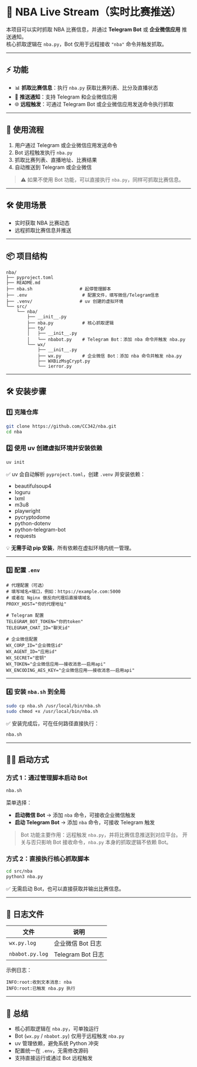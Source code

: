 # 🏀 NBA Live Stream（实时比赛推送）

本项目可以实时抓取 NBA 比赛信息，并通过 **Telegram Bot** 或 **企业微信应用** 推送通知。  
核心抓取逻辑在 `nba.py`，Bot 仅用于远程接收 `"nba"` 命令并触发抓取。

---

## ⚡ 功能

- 📊 **抓取比赛信息**：执行 `nba.py` 获取比赛列表、比分及直播状态  
- 📱 **推送通知**：支持 Telegram 和企业微信应用  
- 🌐 **远程触发**：可通过 Telegram Bot 或企业微信应用发送命令执行抓取  

---

## 🔄 使用流程

1. 用户通过 Telegram 或企业微信应用发送命令  
2. Bot 远程触发执行 `nba.py`  
3. 抓取比赛列表、直播地址、比赛结果  
4. 自动推送到 Telegram 或企业微信  

> ⚠️ 如果不使用 Bot 功能，可以直接执行 `nba.py`，同样可抓取比赛信息。

---

## 🛠 使用场景

- 实时获取 NBA 比赛动态  
- 远程抓取比赛信息并推送  

---

## 📦 项目结构

```text
nba/
├── pyproject.toml
├── README.md
├── nba.sh                  # 起停管理脚本
├── .env                     # 配置文件，填写微信/Telegram信息
├── .venv/                  # uv 创建的虚拟环境
└── src/
    └── nba/
        ├── __init__.py
        ├── nba.py           # 核心抓取逻辑
        ├── tg/
        │   ├── __init__.py
        │   └── nbabot.py    # Telegram Bot：添加 nba 命令并触发 nba.py
        └── wx/
            ├── __init__.py
            ├── wx.py        # 企业微信 Bot：添加 nba 命令并触发 nba.py
            ├── WXBizMsgCrypt.py
            └── ierror.py
````

---

## 🛠 安装步骤

### 1️⃣ 克隆仓库

```bash
git clone https://github.com/CC342/nba.git
cd nba
```

### 2️⃣ 使用 uv 创建虚拟环境并安装依赖

```bash
uv init
```

✅ uv 会自动解析 `pyproject.toml`，创建 `.venv` 并安装依赖：

* beautifulsoup4
* loguru
* lxml
* m3u8
* playwright
* pycryptodome
* python-dotenv
* python-telegram-bot
* requests

💡 **无需手动 pip 安装**，所有依赖在虚拟环境内统一管理。

---

### 3️⃣ 配置 `.env`

```text
# 代理配置（可选）
# 填写域名+端口，例如：https://example.com:5000
# 或者在 Nginx 做反向代理后直接填域名
PROXY_HOST="你的代理地址"

# Telegram 配置
TELEGRAM_BOT_TOKEN="你的token"
TELEGRAM_CHAT_ID="聊天id"

# 企业微信配置
WX_CORP_ID="企业微信id"
WX_AGENT_ID="应用id"
WX_SECRET="密钥"
WX_TOKEN="企业微信应用——接收消息——启用api"
WX_ENCODING_AES_KEY="企业微信应用——接收消息——启用api"
```

---

### 4️⃣ 安装 `nba.sh` 到全局

```bash
sudo cp nba.sh /usr/local/bin/nba.sh
sudo chmod +x /usr/local/bin/nba.sh
```

✅ 安装完成后，可在任何路径直接执行：

```bash
nba.sh
```

---

## 🏃‍♂️ 启动方式

### 方式 1：通过管理脚本启动 Bot

```bash
nba.sh
```

菜单选择：

* **启动微信 Bot** → 添加 `nba` 命令，可接收企业微信触发
* **启动 Telegram Bot** → 添加 `nba` 命令，可接收 Telegram 触发

> Bot 功能主要作用：远程触发 `nba.py`，并将比赛信息推送到对应平台。
> 开关与否只影响 Bot 接收命令，`nba.py` 本身的抓取逻辑不依赖 Bot。

### 方式 2：直接执行核心抓取脚本

```bash
cd src/nba
python3 nba.py
```

✅ 无需启动 Bot，也可以直接获取并输出比赛信息。

---

## 📄 日志文件

| 文件              | 说明              |
| --------------- | --------------- |
| `wx.py.log`     | 企业微信 Bot 日志     |
| `nbabot.py.log` | Telegram Bot 日志 |

示例日志：

```text
INFO:root:收到文本消息: nba
INFO:root:已触发 nba.py 执行
```

---

## 🎯 总结

* 核心抓取逻辑在 `nba.py`，可单独运行
* Bot (`wx.py` / `nbabot.py`) 仅用于远程触发 `nba.py`
* uv 管理依赖，避免系统 Python 冲突
* 配置统一在 `.env`，无需修改源码
* 支持直接运行或通过 Bot 远程触发

```

